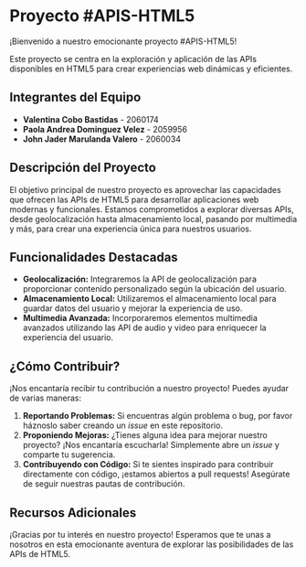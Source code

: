 # Proyecto #APIS-HTML5

¡Bienvenido a nuestro emocionante proyecto #APIS-HTML5!

Este proyecto se centra en la exploración y aplicación de las APIs disponibles en HTML5 para crear experiencias web dinámicas y eficientes.

## Integrantes del Equipo

- **Valentina Cobo Bastidas** - 2060174
- **Paola Andrea Dominguez Velez** - 2059956
- **John Jader Marulanda Valero** - 2060034

## Descripción del Proyecto

El objetivo principal de nuestro proyecto es aprovechar las capacidades que ofrecen las APIs de HTML5 para desarrollar aplicaciones web modernas y funcionales. Estamos comprometidos a explorar diversas APIs, desde geolocalización hasta almacenamiento local, pasando por multimedia y más, para crear una experiencia única para nuestros usuarios.

## Funcionalidades Destacadas

- **Geolocalización:** Integraremos la API de geolocalización para proporcionar contenido personalizado según la ubicación del usuario.
- **Almacenamiento Local:** Utilizaremos el almacenamiento local para guardar datos del usuario y mejorar la experiencia de uso.
- **Multimedia Avanzada:** Incorporaremos elementos multimedia avanzados utilizando las API de audio y video para enriquecer la experiencia del usuario.

## ¿Cómo Contribuir?

¡Nos encantaría recibir tu contribución a nuestro proyecto! Puedes ayudar de varias maneras:

1. **Reportando Problemas:** Si encuentras algún problema o bug, por favor háznoslo saber creando un *issue* en este repositorio.
2. **Proponiendo Mejoras:** ¿Tienes alguna idea para mejorar nuestro proyecto? ¡Nos encantaría escucharla! Simplemente abre un *issue* y comparte tu sugerencia.
3. **Contribuyendo con Código:** Si te sientes inspirado para contribuir directamente con código, ¡estamos abiertos a pull requests! Asegúrate de seguir nuestras pautas de contribución.

## Recursos Adicionales


¡Gracias por tu interés en nuestro proyecto! Esperamos que te unas a nosotros en esta emocionante aventura de explorar las posibilidades de las APIs de HTML5.

